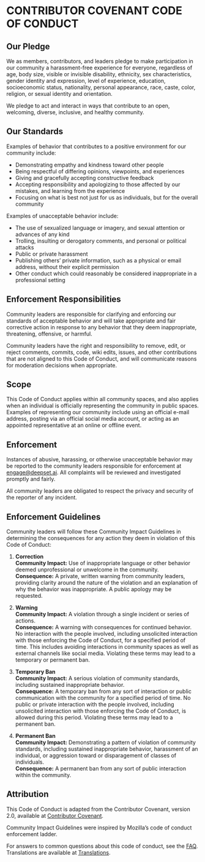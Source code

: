 # CONTRIBUTOR COVENANT CODE OF CONDUCT

## Our Pledge

We as members, contributors, and leaders pledge to make participation in our community a harassment-free experience for everyone, regardless of age, body size, visible or invisible disability, ethnicity, sex characteristics, gender identity and expression, level of experience, education, socioeconomic status, nationality, personal appearance, race, caste, color, religion, or sexual identity and orientation.

We pledge to act and interact in ways that contribute to an open, welcoming, diverse, inclusive, and healthy community.

## Our Standards

Examples of behavior that contributes to a positive environment for our community include:
- Demonstrating empathy and kindness toward other people
- Being respectful of differing opinions, viewpoints, and experiences
- Giving and gracefully accepting constructive feedback
- Accepting responsibility and apologizing to those affected by our mistakes, and learning from the experience
- Focusing on what is best not just for us as individuals, but for the overall community

Examples of unacceptable behavior include:
- The use of sexualized language or imagery, and sexual attention or advances of any kind
- Trolling, insulting or derogatory comments, and personal or political attacks
- Public or private harassment
- Publishing others’ private information, such as a physical or email address, without their explicit permission
- Other conduct which could reasonably be considered inappropriate in a professional setting

## Enforcement Responsibilities

Community leaders are responsible for clarifying and enforcing our standards of acceptable behavior and will take appropriate and fair corrective action in response to any behavior that they deem inappropriate, threatening, offensive, or harmful.

Community leaders have the right and responsibility to remove, edit, or reject comments, commits, code, wiki edits, issues, and other contributions that are not aligned to this Code of Conduct, and will communicate reasons for moderation decisions when appropriate.

## Scope

This Code of Conduct applies within all community spaces, and also applies when an individual is officially representing the community in public spaces. Examples of representing our community include using an official e-mail address, posting via an official social media account, or acting as an appointed representative at an online or offline event.

## Enforcement

Instances of abusive, harassing, or otherwise unacceptable behavior may be reported to the community leaders responsible for enforcement at [engage@deepset.ai](mailto:engage@deepset.ai). All complaints will be reviewed and investigated promptly and fairly.

All community leaders are obligated to respect the privacy and security of the reporter of any incident.

## Enforcement Guidelines

Community leaders will follow these Community Impact Guidelines in determining the consequences for any action they deem in violation of this Code of Conduct:

1. **Correction**  
   **Community Impact:** Use of inappropriate language or other behavior deemed unprofessional or unwelcome in the community.  
   **Consequence:** A private, written warning from community leaders, providing clarity around the nature of the violation and an explanation of why the behavior was inappropriate. A public apology may be requested.

2. **Warning**  
   **Community Impact:** A violation through a single incident or series of actions.  
   **Consequence:** A warning with consequences for continued behavior. No interaction with the people involved, including unsolicited interaction with those enforcing the Code of Conduct, for a specified period of time. This includes avoiding interactions in community spaces as well as external channels like social media. Violating these terms may lead to a temporary or permanent ban.

3. **Temporary Ban**  
   **Community Impact:** A serious violation of community standards, including sustained inappropriate behavior.  
   **Consequence:** A temporary ban from any sort of interaction or public communication with the community for a specified period of time. No public or private interaction with the people involved, including unsolicited interaction with those enforcing the Code of Conduct, is allowed during this period. Violating these terms may lead to a permanent ban.

4. **Permanent Ban**  
   **Community Impact:** Demonstrating a pattern of violation of community standards, including sustained inappropriate behavior, harassment of an individual, or aggression toward or disparagement of classes of individuals.  
   **Consequence:** A permanent ban from any sort of public interaction within the community.

## Attribution

This Code of Conduct is adapted from the Contributor Covenant, version 2.0, available at [Contributor Covenant](https://www.contributor-covenant.org/version/2/0/code_of_conduct.html).

Community Impact Guidelines were inspired by Mozilla’s code of conduct enforcement ladder.

For answers to common questions about this code of conduct, see the [FAQ](https://www.contributor-covenant.org/faq). Translations are available at [Translations](https://www.contributor-covenant.org/translations).
